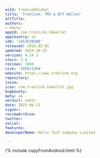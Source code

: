 ```yaml
---
wsId: tronLinkGlobal
title: 'Tronlink: TRX & BTT Wallet'
altTitle: 
authors:
- danny
appId: com.tronlink.hdwallet
appCountry: us
idd: '1453530188'
released: 2019-03-02
updated: 2024-10-15
version: 4.14.3
stars: 3.9
reviews: 1098
size: '185611264'
website: https://www.tronlink.org
repository: 
issue: 
icon: com.tronlink.hdwallet.jpg
bugbounty: 
meta: ok
verdict: nobtc
date: 2023-06-13
signer: 
reviewArchive: 
twitter: 
social: 
features: 
developerName: Helix Tech Company Limited

---
```


{% include copyFromAndroid.html %}
